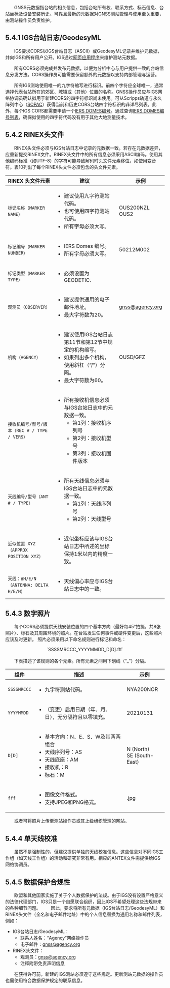 &emsp;&emsp;GNSS元数据指台站的相关信息，包括台站所有权、联系方式、标石信息、台站坐标及设备安装历史。可靠且最新的元数据对GNSS测站管理与使用至关重要，由测站操作员负责维护。

## 5.4.1 IGS台站日志/GeodesyML

&emsp;&emsp;IGS要求CORS以IGS台站日志（ASCII）或GeodesyML记录并维护元数据，并向IGS和所有用户公开。IGS通过[网页应用程序](https://slm.igs.org)来维护测站元数据。

&emsp;&emsp;所有CORS必须完成并发布元数据，以便为分析中心与用户提供一致的台站信息分发方法。CORS操作员可能需要保留额外的元数据以支持内部管理与运营。

&emsp;&emsp;所有IGS测站使用唯一的九字符缩写进行标识。前四个字符应全球唯一，通常选择代表台站所在的郊区、城镇或（其他）位置的名称。GNSS操作员应与IGS网络协调员确认拟用于新建CORS的四字符标识尚未使用。可从Scripps轨道与永久阵列中心（[SOPAC](http://sopac-old.ucsd.edu/checkSiteID.shtml)）获得当前和历史CORS台站四字符标识的非详尽列表。此外，每个IGS CORS都需要申请一个[IERS DOMES编号](domes-request)。通过查询[IERS DOMES编号列表](domes-list)，确保拟使用的四字符代码没有用于其他大地测量技术。

## 5.4.2 RINEX头文件

&emsp;&emsp;RINEX头文件必须与IGS台站日志中记录的元数据一致。若存在元数据差异，应重新提交RINEX文件。RINEX头文件中的所有信息必须采用ASCII编码。使用其他编码标准（如UTF-8）的字符可能导致解码时头文件元素移位，如使用变音符。表10列出了每个RINEX头文件必须包含的头文件元素。

| RINEX 头文件元素  | 建议 | 示例 |
| --------------------- | --------------- | ------- |
| `标记名称（MARKER NAME）`         | <ul><li>建议使用九字符测站代码。</li><li>也可使用四字符测站代码。</li><li>所有字母必须大写。</li></ul> | OUS200NZL<br>OUS2 |
| `标记编号（MARKER NUMBER）`       | <ul><li>IERS Domes 编号。</li><li>所有字母必须大写。 | 50212M002 |
| `标记类型（MARKER TYPE）`         | <ul><li>必须设置为 GEODETIC. ||
| `观测员（OBSERVER）`            | <ul><li>建议提供通用的电子邮件地址。 </li><li>最大字符数为20。 | gnss@agency.org |
| `机构（AGENCY）`              | <ul><li>建议使用IGS台站日志第11节和第12节中规定的机构缩写。<li>如果列出多个机构，使用斜杠（“/”）分隔。<li>最大字符数为60。 | OUSD/GFZ |
| `接收机编号/型号/版本（REC # / TYPE / VERS）` | <ul><li>所有接收机信息必须与IGS台站日志中的元数据一致。<ul><li> 第1列：接收机序列号 <li> 第2列：接收机型号 <li> 第3列：接收机固件版本||
| `天线编号/型号（ANT # / TYPE）`        | <ul><li>所有天线信息必须与IGS台站日志中的元数据一致。<ul><li> 第1列：天线序列号 <li> 第2列：天线型号 ||
| `近似位置 XYZ（APPROX POSITION XYZ）` | <ul><li>近似坐标应该与IGS台站日志中所述的坐标保持1米以内的精度一致。 ||
| `天线：ΔH/E/N（ANTENNA: DELTA H/E/N）` | <ul><li>天线偏心率应与IGS台站日志中的一致。 ||

## 5.4.3 数字照片

&emsp;&emsp;每个CORS必须提供天线安装位置的四个基本方向（最好每45°拍摄，共8张照片）、标石及其周围环境的照片。在台站发生任何事件或硬件变更后，这些照片应该及时更新。
照片必须采用以下命名规则进行标记和命名：

<div align="center">`SSSSMRCCC_YYYYMMDD_D[D].fff`</div>
<br>
&emsp;&emsp;下表描述了该规则的各个元素。所有元素之间用下划线（“_”）分隔。

| 组件   | 描述 | 示例 |
| ----------- | ----------- | ------- |
| `SSSSMRCCC` | <ul><li>九字符测站代码。 | NYA200NOR |
| `YYYYMMDD`  | <ul><li>（变更）启用日期（年、月、日），无分隔符且以零填充。 | 20210131 |
| `D[D]`      | <ul><li>基本方向：N、E、S、W及其两两组合<li>天线序列号：AS<li>天线底座：AM<li>接收机：R<li>标石：M | N (North)<br>SE (South-East) |
| `fff`      | <ul><li>图像文件格式。<li>支持JPEG和PNG格式。 | .jpg |

&emsp;&emsp;或者可将照片上传至测站操作员或其上级组织管理的网站。

## 5.4.4 单天线校准

&emsp;&emsp;虽然不是强制性的，但建议提供单独的天线校准信息。这些信息对不同IGS工作组（如天线工作组）的活动和研究非常有用。相应的ANTEX文件需提供给IGS网络协调员。

## 5.4.5 数据保护合规性

&emsp;&emsp;欧盟和其他国家实施了关于个人数据保护的法规。由于IGS没有设置严格意义的法律代理部门，IGS只是一个自愿联合组织，因此IGS不希望处理这些法规带来的各种细节问题。
&emsp;&emsp;因此，要求将所有元数据（IGS台站日志/GeodesyML）和RINEX头文件（全名和电子邮件地址）中的个人信息替换为通用名称和邮件列表，例如：

- IGS台站日志/GeodesyML：
    - 联系人姓名：“Agency”网络操作员
    - 电子邮件：gnss@agency.org
- RINEX头文件：
    - 观测员：gnss@agency.org
    - 注释附带免责声明信息

&emsp;&emsp;在获得许可前，新建的IGS测站必须遵守这些规定。更新测站元数据的操作员也需使用符合数据保护规定的联系信息。

[domes-request]: https://itrf.ign.fr/en/network/domes/request
[domes-list]: https://itrf.ign.fr/en/network/list